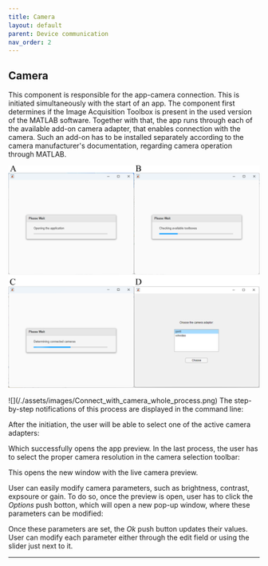 ```yaml
---
title: Camera
layout: default
parent: Device communication
nav_order: 2
---
```

## [](#header-2)Camera

This component is responsible for the app-camera connection. This is initiated simultaneously with the start of an app. The component first determines if the Image Acquisition Toolbox is present in the used version of the MATLAB software.
Together with that, the app runs through each of the available add-on camera adapter, that enables connection with the camera. Such an add-on has to be installed separately according to the camera manufacturer's documentation, regarding camera operation through MATLAB.
<p align="center">
  <img src="./assets/images/Connect_with_camera_whole_process.png">
</p>
![](/./assets/images/Connect_with_camera_whole_process.png)
The step-by-step notifications of this process are displayed in the command line:



After the initiation, the user will be able to select one of the active camera adapters:



Which successfully opens the app preview. In the last process, the user has to select the proper camera resolution in the camera selection toolbar:


This opens the new window with the live camera preview.

User can easily modify camera parameters, such as brightness, contrast, expsoure or gain. To do so, once the preview is open, user has to click the _Options_ push botton, which will open a new pop-up window, where these parameters can be modified: 



Once these parameters are set, the _Ok_ push button updates their values. User can modify each parameter either through the edit field or using the slider just next to it.

----
